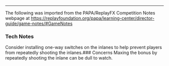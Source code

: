 ***
The following was imported from the PAPA/ReplayFX Competition Notes webpage at https://replayfoundation.org/papa/learning-center/director-guide/game-notes/#GameNotes
### Tech Notes
            
Consider installing one-way switches on the inlanes to help prevent players from repeatedly shooting the inlanes.### Concerns
Maxing the bonus by repeatedly shooting the inlane can be dull to watch.
